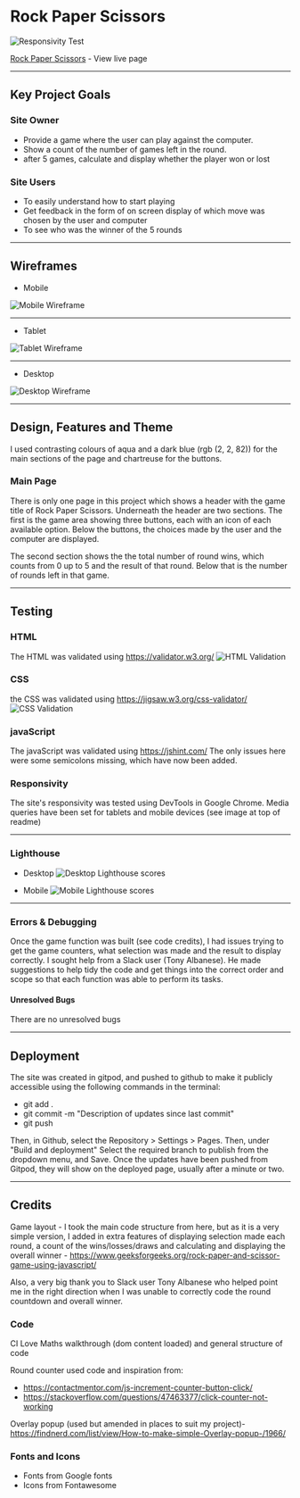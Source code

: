 # Rock Paper Scissors

![](documentation/responsive.png "Responsivity Test")

[Rock Paper Scissors](https://markdaniel1982.github.io/RPS_PP2/) - View live page
_____
## Key Project Goals

### Site Owner
  * Provide a game where the user can play against the computer.
  * Show a count of the number of games left in the round.
  * after 5 games, calculate and display whether the player won or lost

### Site Users
  * To easily understand how to start playing
  * Get feedback in the form of on screen display of which move was chosen by the user and computer
  * To see who was the winner of the 5 rounds

_______

## Wireframes

* Mobile

![Mobile Wireframe](documentation/mobile_wireframe.png)

___

* Tablet

![Tablet Wireframe](documentation/tablet_wireframe.png)

___

* Desktop

![Desktop Wireframe](documentation/desktop_wireframe.png)


_______
## Design, Features and Theme

I used contrasting colours of aqua and a dark blue (rgb (2, 2, 82)) for the main sections of the page and chartreuse for the buttons.

### Main Page

There is only one page in this project which shows a header with the game title of Rock Paper Scissors. Underneath the header are two sections. The first is the game area showing three buttons, each with an icon of each available option. Below the buttons, the choices made by the user and the computer are displayed.

The second section shows the the total number of round wins, which counts from 0 up to 5 and the result of that round. Below that is the number of rounds left in that game.
____

## Testing
### HTML
The HTML was validated using https://validator.w3.org/
![HTML Validation](documentation/html_validation.png)

### CSS
the CSS was validated using https://jigsaw.w3.org/css-validator/
![CSS Validation](documentation/css_validation.png)

### javaScript
The javaScript was validated using https://jshint.com/
The only issues here were some semicolons missing, which have now been added.

### Responsivity
The site's responsivity was tested using DevTools in Google Chrome. Media queries have been set for tablets and mobile devices (see image at top of readme)
_____

### Lighthouse
* Desktop
![Desktop Lighthouse scores](documentation/lighthouse_desktop.png)

* Mobile
![Mobile Lighthouse scores](documentation/lighthouse_mobile.png)

___

### Errors & Debugging

Once the game function was built (see code credits), I had issues trying to get the game counters, what selection was made and the result to display correctly. I sought help from a Slack user (Tony Albanese). He made suggestions to help tidy the code and get things into the correct order and scope so that each function was able to perform its tasks.


#### Unresolved Bugs

There are no unresolved bugs

_______

## Deployment

The site was created in gitpod, and pushed to github to make it publicly accessible using the following commands in the terminal:

  * git add  .
  * git commit -m "Description of updates since last commit"
  * git push

  Then, in Github, select the Repository > Settings > Pages. Then, under "Build and deployment" Select the required branch to publish from the dropdown menu, and Save.
  Once the updates have been pushed from Gitpod, they will show on the deployed page, usually after a minute or two.
_____

## Credits

Game layout - I took the main code structure from here, but as it is a very simple version, I added in extra features of displaying selection made each round, a count of the wins/losses/draws and calculating and displaying the overall winner - https://www.geeksforgeeks.org/rock-paper-and-scissor-game-using-javascript/

Also, a very big thank you to Slack user Tony Albanese who helped point me in the right direction when I was unable to correctly code the round countdown and overall winner.

### Code

CI Love Maths walkthrough (dom content loaded) and general structure of code

Round counter used code and inspiration from:
 * https://contactmentor.com/js-increment-counter-button-click/
 * https://stackoverflow.com/questions/47463377/click-counter-not-working

Overlay popup (used but amended in places to suit my project)- https://findnerd.com/list/view/How-to-make-simple-Overlay-popup-/1966/


### Fonts and Icons 
 
* Fonts from Google fonts
* Icons from Fontawesome